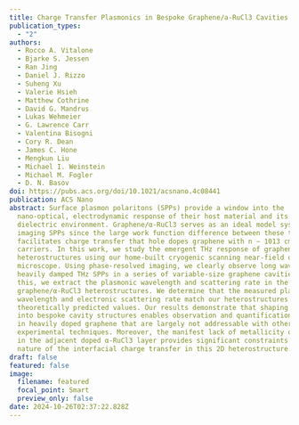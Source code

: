 ```yaml
---
title: Charge Transfer Plasmonics in Bespoke Graphene/a-RuCl3 Cavities
publication_types:
  - "2"
authors:
  - Rocco A. Vitalone
  - Bjarke S. Jessen
  - Ran Jing
  - Daniel J. Rizzo
  - Suheng Xu
  - Valerie Hsieh
  - Matthew Cothrine
  - David G. Mandrus
  - Lukas Wehmeier
  - G. Lawrence Carr
  - Valentina Bisogni
  - Cory R. Dean
  - James C. Hone
  - Mengkun Liu
  - Michael I. Weinstein
  - Michael M. Fogler
  - D. N. Basov
doi: https://pubs.acs.org/doi/10.1021/acsnano.4c08441
publication: ACS Nano
abstract: Surface plasmon polaritons (SPPs) provide a window into the
  nano-optical, electrodynamic response of their host material and its
  dielectric environment. Graphene/α-RuCl3 serves as an ideal model system for
  imaging SPPs since the large work function difference between these two layers
  facilitates charge transfer that hole dopes graphene with n ∼ 1013 cm–2 free
  carriers. In this work, we study the emergent THz response of graphene/α-RuCl3
  heterostructures using our home-built cryogenic scanning near-field optical
  microscope. Using phase-resolved imaging, we clearly observe long wavelength,
  heavily damped THz SPPs in a series of variable-size graphene cavities. From
  this, we extract the plasmonic wavelength and scattering rate in the
  graphene/α-RuCl3 heterostructures. We determine that the measured plasmon
  wavelength and electronic scattering rate match our heterostructures’
  theoretically predicted values. Our results demonstrate that shaping graphene
  into bespoke cavity structures enables observation and quantification of SPPs
  in heavily doped graphene that are largely not addressable with other
  experimental techniques. Moreover, the manifest lack of metallicity observed
  in the adjacent doped α-RuCl3 layer provides significant constraints on the
  nature of the interfacial charge transfer in this 2D heterostructure.
draft: false
featured: false
image:
  filename: featured
  focal_point: Smart
  preview_only: false
date: 2024-10-26T02:37:22.828Z
---
```

